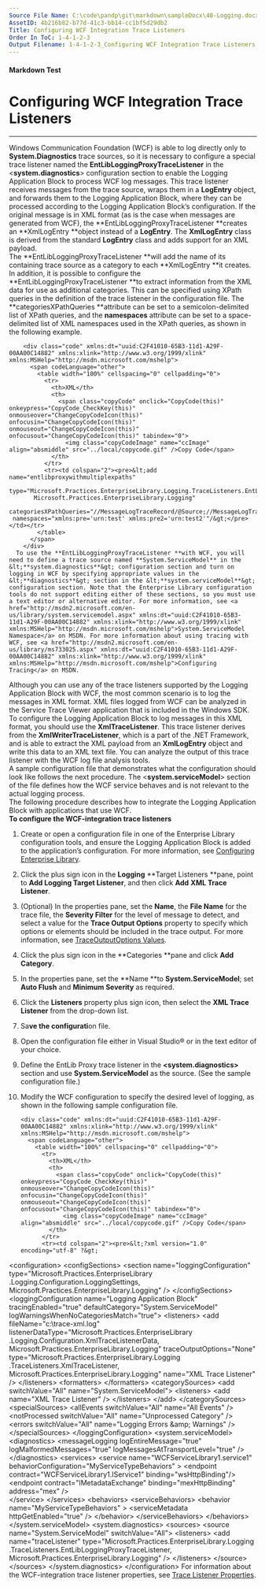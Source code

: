 ```yaml
---
Source File Name: C:\code\pandp\git\markdown\sampleDocx\40-Logging.docx
AssetID: 4b216b82-b77d-41c3-bb14-cc1bf5d29db2
Title: Configuring WCF Integration Trace Listeners
Order In ToC: 1-4-1-2-3
Output Filename: 1-4-1-2-3_Configuring WCF Integration Trace Listeners.markdown
---
```


#### Markdown Test ####
# Configuring WCF Integration Trace Listeners #
----------

Windows Communication Foundation (WCF) is able to log directly only to **System.Diagnostics** trace sources, so it is necessary to configure a special trace listener named the **EntLibLoggingProxyTraceListener** in the &lt;**system.diagnostics**&gt; configuration section to enable the Logging Application Block to process WCF log messages. This trace listener receives messages from the trace source, wraps them in a **LogEntry** object, and forwards them to the Logging Application Block, where they can be processed according to the Logging Application Block’s configuration. If the original message is in XML format (as is the case when messages are generated from WCF), the **EntLibLoggingProxyTraceListener **creates an **XmlLogEntry **object instead of a **LogEntry**. The **XmlLogEntry** class is derived from the standard **LogEntry** class and adds support for an XML payload.  
The **EntLibLoggingProxyTraceListener **will add the name of its containing trace source as a category to each **XmlLogEntry **it creates. In addition, it is possible to configure the **EntLibLoggingProxyTraceListener **to extract information from the XML data for use as additional categories. This can be specified using XPath queries in the definition of the trace listener in the configuration file. The **categoriesXPathQueries **attribute can be set to a semicolon-delimited list of XPath queries, and the **namespaces** attribute can be set to a space-delimited list of XML namespaces used in the XPath queries, as shown in the following example.    

        <div class="code" xmlns:dt="uuid:C2F41010-65B3-11d1-A29F-00AA00C14882" xmlns:xlink="http://www.w3.org/1999/xlink" xmlns:MSHelp="http://msdn.microsoft.com/mshelp">
          <span codeLanguage="other">
            <table width="100%" cellspacing="0" cellpadding="0">
              <tr>
                <th>XML</th>
                <th>
                  <span class="copyCode" onclick="CopyCode(this)" onkeypress="CopyCode_CheckKey(this)" onmouseover="ChangeCopyCodeIcon(this)" onfocusin="ChangeCopyCodeIcon(this)" onmouseout="ChangeCopyCodeIcon(this)" onfocusout="ChangeCopyCodeIcon(this)" tabindex="0">
                    <img class="copyCodeImage" name="ccImage" align="absmiddle" src="../local/copycode.gif" />Copy Code</span>
                </th>
              </tr>
              <tr><td colspan="2"><pre>&lt;add name="entlibproxywithmultiplexpaths"
     type="Microsoft.Practices.EnterpriseLibrary.Logging.TraceListeners.EntLibLoggingProxyTraceListener, 
           Microsoft.Practices.EnterpriseLibrary.Logging"
     categoriesXPathQueries="//MessageLogTraceRecord/@Source;//MessageLogTraceRecord/@Source2"
     namespaces="xmlns:pre='urn:test' xmlns:pre2='urn:test2'"/&gt;</pre></td></tr>
            </table>
          </span>
        </div>
      To use the **EntLibLoggingProxyTraceListener **with WCF, you will need to define a trace source named **System.ServiceModel** in the &lt;**system.diagnostics**&gt; configuration section and turn on logging in WCF by specifying appropriate values in the &lt;**diagnostics**&gt; section in the &lt;**system.serviceModel**&gt; configuration section. Note that the Enterprise Library configuration tools do not support editing either of these sections, so you must use a text editor or alternative editor. For more information, see <a href="http://msdn2.microsoft.com/en-us/library/system.servicemodel.aspx" xmlns:dt="uuid:C2F41010-65B3-11d1-A29F-00AA00C14882" xmlns:xlink="http://www.w3.org/1999/xlink" xmlns:MSHelp="http://msdn.microsoft.com/mshelp">System.ServiceModel Namespace</a> on MSDN. For more information about using tracing with WCF, see <a href="http://msdn2.microsoft.com/en-us/library/ms733025.aspx" xmlns:dt="uuid:C2F41010-65B3-11d1-A29F-00AA00C14882" xmlns:xlink="http://www.w3.org/1999/xlink" xmlns:MSHelp="http://msdn.microsoft.com/mshelp">Configuring Tracing</a> on MSDN.  
Although you can use any of the trace listeners supported by the Logging Application Block with WCF, the most common scenario is to log the messages in XML format. XML files logged from WCF can be analyzed in the Service Trace Viewer application that is included in the Windows SDK. To configure the Logging Application Block to log messages in this XML format, you should use the **XmlTraceListener**. This trace listener derives from the **XmlWriterTraceListener**, which is a part of the .NET Framework, and is able to extract the XML payload from an **XmlLogEntry** object and write this data to an XML text file. You can analyze the output of this trace listener with the WCF log file analysis tools.   
A sample configuration file that demonstrates what the configuration should look like follows the next procedure. The &lt;**system.serviceModel**&gt; section of the file defines how the WCF service behaves and is not relevant to the actual logging process.   
The following procedure describes how to integrate the Logging Application Block with applications that use WCF.  
<a name="Configure_for_WCF" href="#" xmlns:xlink="http://www.w3.org/1999/xlink"><span /></a>**To configure the WCF-integration trace listeners**

1. Create or open a configuration file in one of the Enterprise Library configuration tools, and ensure the Logging Application Block is added to the application’s configuration. For more information, see <a href="test-markdown_05ae7aff-85e4-46b5-8401-c4df81a2ea00.html" xmlns:dt="uuid:C2F41010-65B3-11d1-A29F-00AA00C14882" xmlns:xlink="http://www.w3.org/1999/xlink" xmlns:MSHelp="http://msdn.microsoft.com/mshelp">Configuring Enterprise Library</a>.
2. Click the plus sign icon in the **Logging** **Target Listeners **pane, point to **Add Logging Target Listener**, and then click **Add** **XML Trace Listener**.
3. (Optional) In the properties pane, set the **Name**, the **File Name** for the trace file, the **Severity Filter** for the level of message to detect, and select a value for the **Trace Output Options** property to specify which options or elements should be included in the trace output. For more information, see <a href="test-markdown_e0902ea8-47a8-465f-a7d4-6809f35f6bc8.html" xmlns:dt="uuid:C2F41010-65B3-11d1-A29F-00AA00C14882" xmlns:xlink="http://www.w3.org/1999/xlink" xmlns:MSHelp="http://msdn.microsoft.com/mshelp">TraceOutputOptions Values</a>.
4. Click the plus sign icon in the **Categories **pane and click **Add Category**.
5. In the properties pane, set the **Name **to **System.ServiceModel**; set **Auto Flush** and **Minimum Severity** as required.
6. Click the **Listeners** property plus sign icon, then select the **XML Trace Listener** from the drop-down list.
7. Sa**ve the configurati**on file.
8. Open the configuration file either in Visual Studio® or in the text editor of your choice.
9. Define the EntLib Proxy trace listener in the **&lt;system.diagnostics&gt;** section and use **System.ServiceModel** as the source. (See the sample configuration file.)
10. Modify the WCF configuration to specify the desired level of logging, as shown in the following sample configuration file.

        <div class="code" xmlns:dt="uuid:C2F41010-65B3-11d1-A29F-00AA00C14882" xmlns:xlink="http://www.w3.org/1999/xlink" xmlns:MSHelp="http://msdn.microsoft.com/mshelp">
          <span codeLanguage="other">
            <table width="100%" cellspacing="0" cellpadding="0">
              <tr>
                <th>XML</th>
                <th>
                  <span class="copyCode" onclick="CopyCode(this)" onkeypress="CopyCode_CheckKey(this)" onmouseover="ChangeCopyCodeIcon(this)" onfocusin="ChangeCopyCodeIcon(this)" onmouseout="ChangeCopyCodeIcon(this)" onfocusout="ChangeCopyCodeIcon(this)" tabindex="0">
                    <img class="copyCodeImage" name="ccImage" align="absmiddle" src="../local/copycode.gif" />Copy Code</span>
                </th>
              </tr>
              <tr><td colspan="2"><pre>&lt;?xml version="1.0" encoding="utf-8" ?&gt;
&lt;configuration&gt;
  &lt;configSections&gt;
    &lt;section name="loggingConfiguration"
             type="Microsoft.Practices.EnterpriseLibrary
                  .Logging.Configuration.LoggingSettings,
                  Microsoft.Practices.EnterpriseLibrary.Logging" /&gt;
  &lt;/configSections&gt;
  &lt;loggingConfiguration name="Logging Application Block"
                        tracingEnabled="true"
                        defaultCategory="System.ServiceModel"
                        logWarningsWhenNoCategoriesMatch="true"&gt;
    &lt;listeners&gt;
      &lt;add fileName="c:\\trace-xml.log"
           listenerDataType="Microsoft.Practices.EnterpriseLibrary
                            .Logging.Configuration.XmlTraceListenerData,
                            Microsoft.Practices.EnterpriseLibrary.Logging"
           traceOutputOptions="None"
           type="Microsoft.Practices.EnterpriseLibrary.Logging
                 .TraceListeners.XmlTraceListener,
                 Microsoft.Practices.EnterpriseLibrary.Logging"
           name="XML Trace Listener" /&gt;
    &lt;/listeners&gt;
    &lt;formatters&gt;
    &lt;/formatters&gt;
    &lt;categorySources&gt;
      &lt;add switchValue="All" name="System.ServiceModel"&gt;
        &lt;listeners&gt;
          &lt;add name="XML Trace Listener" /&gt;
        &lt;/listeners&gt;
      &lt;/add&gt;
    &lt;/categorySources&gt;
    &lt;specialSources&gt;
      &lt;allEvents switchValue="All" name="All Events" /&gt;
      &lt;notProcessed switchValue="All" name="Unprocessed Category" /&gt;
      &lt;errors switchValue="All" name="Logging Errors &amp;amp; Warnings" /&gt;
    &lt;/specialSources&gt;
  &lt;/loggingConfiguration&gt;
  &lt;system.serviceModel&gt;
     &lt;diagnostics&gt;
       &lt;messageLogging logEntireMessage="true"
                       logMalformedMessages="true"
                       logMessagesAtTransportLevel="true" /&gt;
     &lt;/diagnostics&gt;
    &lt;services&gt;
    &lt;service name="WCFServiceLibrary1.service1"
             behaviorConfiguration="MyServiceTypeBehaviors" &gt;
      &lt;endpoint contract="WCFServiceLibrary1.IService1"
                binding="wsHttpBinding"/&gt;
      &lt;endpoint contract="IMetadataExchange" binding="mexHttpBinding"
                address="mex" /&gt;  
    &lt;/service&gt;
  &lt;/services&gt;
  &lt;behaviors&gt;
    &lt;serviceBehaviors&gt;
      &lt;behavior name="MyServiceTypeBehaviors" &gt;
        &lt;serviceMetadata httpGetEnabled="true" /&gt;
      &lt;/behavior&gt;
    &lt;/serviceBehaviors&gt;
  &lt;/behaviors&gt;
  &lt;/system.serviceModel&gt;
  &lt;system.diagnostics&gt;
    &lt;sources&gt;
      &lt;source name="System.ServiceModel" switchValue="All"&gt;
        &lt;listeners&gt;
          &lt;add name="traceListener" 
               type="Microsoft.Practices.EnterpriseLibrary.Logging
                     .TraceListeners.EntLibLoggingProxyTraceListener,
                     Microsoft.Practices.EnterpriseLibrary.Logging" /&gt;
        &lt;/listeners&gt;
      &lt;/source&gt;
    &lt;/sources&gt;
  &lt;/system.diagnostics&gt;
&lt;/configuration&gt;</pre></td></tr>
            </table>
          </span>
        </div>
      For information about the WCF-integration trace listener properties, see <a href="test-markdown_b45ee518-82b1-426c-b772-1e6c0fde455e.html" xmlns:dt="uuid:C2F41010-65B3-11d1-A29F-00AA00C14882" xmlns:xlink="http://www.w3.org/1999/xlink" xmlns:MSHelp="http://msdn.microsoft.com/mshelp">Trace Listener Properties</a>.  
<a name="tracelistener" href="#" xmlns:xlink="http://www.w3.org/1999/xlink"><span /></a><a name="Trace_Listener_Prop" href="#" xmlns:xlink="http://www.w3.org/1999/xlink"><span /></a>
